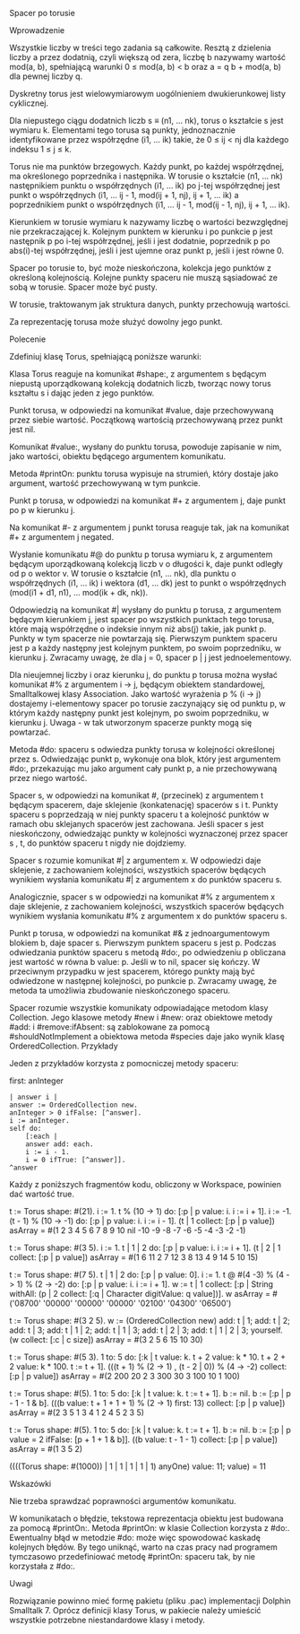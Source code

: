 Spacer po torusie

Wprowadzenie

Wszystkie liczby w treści tego zadania są całkowite. Resztą z dzielenia liczby a przez dodatnią, czyli większą od zera, liczbę b nazywamy wartość mod(a, b), spełniającą warunki 0 ≤ mod(a, b) < b oraz a = q b + mod(a, b) dla pewnej liczby q.

Dyskretny torus jest wielowymiarowym uogólnieniem dwukierunkowej listy cyklicznej.

Dla niepustego ciągu dodatnich liczb s ≡ (n1, … nk), torus o kształcie s jest wymiaru k. Elementami tego torusa są punkty, jednoznacznie identyfikowane przez współrzędne (i1, … ik) takie, że 0 ≤ ij < nj dla każdego indeksu 1 ≤ j ≤ k.

Torus nie ma punktów brzegowych. Każdy punkt, po każdej współrzędnej, ma określonego poprzednika i następnika. W torusie o kształcie (n1, … nk) następnikiem punktu o współrzędnych (i1, … ik) po j-tej współrzędnej jest punkt o współrzędnych (i1, … ij - 1, mod(ij + 1, nj), ij + 1, … ik) a poprzednikiem punkt o współrzędnych (i1, … ij - 1, mod(ij - 1, nj), ij + 1, … ik).

Kierunkiem w torusie wymiaru k nazywamy liczbę o wartości bezwzględnej nie przekraczającej k. Kolejnym punktem w kierunku i po punkcie p jest następnik p po i-tej współrzędnej, jeśli i jest dodatnie, poprzednik p po abs(i)-tej współrzędnej, jeśli i jest ujemne oraz punkt p, jeśli i jest równe 0.

Spacer po torusie to, być może nieskończona, kolekcja jego punktów z określoną kolejnością. Kolejne punkty spaceru nie muszą sąsiadować ze sobą w torusie. Spacer może być pusty.

W torusie, traktowanym jak struktura danych, punkty przechowują wartości.

Za reprezentację torusa może służyć dowolny jego punkt.

Polecenie

Zdefiniuj klasę Torus, spełniającą poniższe warunki:

Klasa Torus reaguje na komunikat #shape:, z argumentem s będącym niepustą uporządkowaną kolekcją dodatnich liczb, tworząc nowy torus kształtu s i dając jeden z jego punktów.

Punkt torusa, w odpowiedzi na komunikat #value, daje przechowywaną przez siebie wartość. Początkową wartością przechowywaną przez punkt jest nil.

Komunikat #value:, wysłany do punktu torusa, powoduje zapisanie w nim, jako wartości, obiektu będącego argumentem komunikatu.

Metoda #printOn: punktu torusa wypisuje na strumień, który dostaje jako argument, wartość przechowywaną w tym punkcie.

Punkt p torusa, w odpowiedzi na komunikat #+ z argumentem j, daje punkt po p w kierunku j.

Na komunikat #- z argumentem j punkt torusa reaguje tak, jak na komunikat #+ z argumentem j negated.

Wysłanie komunikatu #@ do punktu p torusa wymiaru k, z argumentem będącym uporządkowaną kolekcją liczb v o długości k, daje punkt odległy od p o wektor v. W torusie o kształcie (n1, … nk), dla punktu o współrzędnych (i1, … ik) i wektora (d1, … dk) jest to punkt o współrzędnych (mod(i1 + d1, n1), … mod(ik + dk, nk)).

Odpowiedzią na komunikat #| wysłany do punktu p torusa, z argumentem będącym kierunkiem j, jest spacer po wszystkich punktach tego torusa, które mają współrzędne o indeksie innym niż abs(j) takie, jak punkt p. Punkty w tym spacerze nie powtarzają się. Pierwszym punktem spaceru jest p a każdy następny jest kolejnym punktem, po swoim poprzedniku, w kierunku j. Zwracamy uwagę, że dla j = 0, spacer p | j jest jednoelementowy.

Dla nieujemnej liczby i oraz kierunku j, do punktu p torusa można wysłać komunikat #% z argumentem i -> j, będącym obiektem standardowej, Smalltalkowej klasy Association. Jako wartość wyrażenia p % (i -> j) dostajemy i-elementowy spacer po torusie zaczynający się od punktu p, w którym każdy następny punkt jest kolejnym, po swoim poprzedniku, w kierunku j. Uwaga - w tak utworzonym spacerze punkty mogą się powtarzać.

Metoda #do: spaceru s odwiedza punkty torusa w kolejności określonej przez s. Odwiedzając punkt p, wykonuje ona blok, który jest argumentem #do:, przekazując mu jako argument cały punkt p, a nie przechowywaną przez niego wartość.

Spacer s, w odpowiedzi na komunikat #, (przecinek) z argumentem t będącym spacerem, daje sklejenie (konkatenację) spacerów s i t. Punkty spaceru s poprzedzają w niej punkty spaceru t a kolejność punktów w ramach obu sklejanych spacerów jest zachowana. Jeśli spacer s jest nieskończony, odwiedzając punkty w kolejności wyznaczonej przez spacer s , t, do punktów spaceru t nigdy nie dojdziemy.

Spacer s rozumie komunikat #| z argumentem x. W odpowiedzi daje sklejenie, z zachowaniem kolejności, wszystkich spacerów będących wynikiem wysłania komunikatu #| z argumentem x do punktów spaceru s.

Analogicznie, spacer s w odpowiedzi na komunikat #% z argumentem x daje sklejenie, z zachowaniem kolejności, wszystkich spacerów będących wynikiem wysłania komunikatu #% z argumentem x do punktów spaceru s.

Punkt p torusa, w odpowiedzi na komunikat #& z jednoargumentowym blokiem b, daje spacer s. Pierwszym punktem spaceru s jest p. Podczas odwiedzania punktów spaceru s metodą #do:, po odwiedzeniu p obliczana jest wartość w równa b value: p. Jeśli w to nil, spacer się kończy. W przeciwnym przypadku w jest spacerem, którego punkty mają być odwiedzone w następnej kolejności, po punkcie p. Zwracamy uwagę, że metoda ta umożliwia zbudowanie nieskończonego spaceru.

Spacer rozumie wszystkie komunikaty odpowiadające metodom klasy Collection. Jego klasowe metody #new i #new: oraz obiektowe metody #add: i #remove:ifAbsent: są zablokowane za pomocą #shouldNotImplement a obiektowa metoda #species daje jako wynik klasę OrderedCollection.
Przykłady

Jeden z przykładów korzysta z pomocniczej metody spaceru:

first: anInteger

    | answer i |
    answer := OrderedCollection new.
    anInteger > 0 ifFalse: [^answer].
    i := anInteger.
    self do:
        [:each |
        answer add: each.
        i := i - 1.
        i = 0 ifTrue: [^answer]].
    ^answer

Każdy z poniższych fragmentów kodu, obliczony w Workspace, powinien dać wartość true.

t := Torus shape: #(21).
i := 1.
t % (10 -> 1) do: [:p | p value: i. i := i + 1].
i := -1.
(t - 1) % (10 -> -1) do: [:p | p value: i. i := i - 1].
(t | 1 collect: [:p | p value]) asArray = #(1 2 3 4 5 6 7 8 9 10 nil -10 -9 -8 -7 -6 -5 -4 -3 -2 -1)

t := Torus shape: #(3 5).
i := 1.
t | 1 | 2 do: [:p | p value: i. i := i + 1].
(t | 2 | 1 collect: [:p | p value]) asArray = #(1 6 11 2 7 12 3 8 13 4 9 14 5 10 15)

t := Torus shape: #(7 5).
t | 1 | 2 do: [:p | p value: 0].
i := 1.
t @ #(4 -3) % (4 -> 1) % (2 -> -2) do: [:p | p value: i. i := i + 1].
w := t | 1 collect: [:p | String withAll: (p | 2 collect: [:q | Character digitValue: q value])].
w asArray = #('08700' '00000' '00000' '00000' '02100' '04300' '06500')

t := Torus shape: #(3 2 5).
w := (OrderedCollection new)
    add: t | 1;
    add: t | 2;
    add: t | 3;
    add: t | 1 | 2;
    add: t | 1 | 3;
    add: t | 2 | 3;
    add: t | 1 | 2 | 3;
    yourself.
(w collect: [:c | c size]) asArray = #(3 2 5 6 15 10 30)

t := Torus shape: #(5 3).
1 to: 5 do: 
    [:k |
    t value: k.
    t + 2 value: k * 10.
    t + 2 + 2 value: k * 100.
    t := t + 1].
(((t + 1) % (2 -> 1) , (t - 2 | 0)) % (4 -> -2) collect: [:p | p value]) asArray = #(2 200 20 2 3 300 30 3 100 10 1 100)

t := Torus shape: #(5).
1 to: 5 do: [:k | t value: k. t := t + 1].
b := nil.
b := [:p | p - 1 - 1 & b].
(((b value: t + 1 + 1 + 1) % (2 -> 1) first: 13) collect: [:p | p value]) asArray = #(2 3 5 1 3 4 1 2 4 5 2 3 5)

t := Torus shape: #(5).
1 to: 5 do: [:k | t value: k. t := t + 1].
b := nil.
b := [:p | p value = 2 ifFalse: [p + 1 + 1 & b]].
((b value: t - 1 - 1) collect: [:p | p value]) asArray = #(1 3 5 2)

((((Torus shape: #(1000)) | 1 | 1 | 1 | 1 | 1) anyOne) value: 11; value) = 11

Wskazówki

Nie trzeba sprawdzać poprawności argumentów komunikatu.

W komunikatach o błędzie, tekstowa reprezentacja obiektu jest budowana za pomocą #printOn:. Metoda #printOn: w klasie Collection korzysta z #do:. Ewentualny błąd w metodzie #do: może więc spowodować kaskadę kolejnych błędów. By tego uniknąć, warto na czas pracy nad programem tymczasowo przedefiniować metodę #printOn: spaceru tak, by nie korzystała z #do:.

Uwagi

Rozwiązanie powinno mieć formę pakietu (pliku .pac) implementacji Dolphin Smalltalk 7. Oprócz definicji klasy Torus, w pakiecie należy umieścić wszystkie potrzebne niestandardowe klasy i metody.